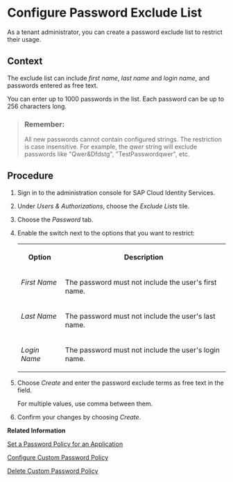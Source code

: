 <!-- loio159c09de5ecb4ee49814b0e0a52b0e30 -->

# Configure Password Exclude List

As a tenant administrator, you can create a password exclude list to restrict their usage.



## Context

The exclude list can include *first name*, *last name* and *login name*, and passwords entered as free text.

You can enter up to 1000 passwords in the list. Each password can be up to 256 characters long.

> ### Remember:  
> All new passwords cannot contain configured strings. The restriction is case insensitive. For example, the *qwer* string will exclude passwords like "Qwer&Dfdstg", "TestPasswordqwer", etc.



## Procedure

1.  Sign in to the administration console for SAP Cloud Identity Services.

2.  Under *Users & Authorizations*, choose the *Exclude Lists* tile.

3.  Choose the *Password* tab.

4.  Enable the switch next to the options that you want to restrict:


    <table>
    <tr>
    <th valign="top">

    Option


    
    </th>
    <th valign="top">

    Description


    
    </th>
    </tr>
    <tr>
    <td valign="top">

    *First Name*


    
    </td>
    <td valign="top">

    The password must not include the user's first name.


    
    </td>
    </tr>
    <tr>
    <td valign="top">

    *Last Name*


    
    </td>
    <td valign="top">

    The password must not include the user's last name.


    
    </td>
    </tr>
    <tr>
    <td valign="top">

    *Login Name*


    
    </td>
    <td valign="top">

    The password must not include the user's login name.


    
    </td>
    </tr>
    </table>
    
5.  Choose *Create* and enter the password exclude terms as free text in the field.

    For multiple values, use comma between them.

6.  Confirm your changes by choosing *Create*.


**Related Information**  


[Set a Password Policy for an Application](set-a-password-policy-for-an-application-04a6e45.md "As a tenant administrator, you can set a password policy that matches your application logon requirements.")

[Configure Custom Password Policy](configure-custom-password-policy-67bece2.md "Tenant administrators can create and configure a custom password policy for scenarios where Identity Authentication is the authenticating authority.")

[Delete Custom Password Policy](delete-custom-password-policy-697fd2b.md "As a tenant administrator, you can delete the custom password policy that you have created.")

